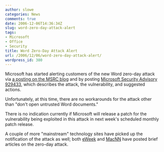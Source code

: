 ```yaml
---
author: slowe
categories: News
comments: true
date: 2006-12-06T14:36:34Z
slug: word-zero-day-attack-alert
tags:
- Microsoft
- Office
- Security
title: Word Zero-Day Attack Alert
url: /2006/12/06/word-zero-day-attack-alert/
wordpress_id: 380
---
```


Microsoft has started alerting customers of the new Word zero-day attack via [a posting on the MSRC blog](http://blogs.technet.com/msrc/archive/2006/12/06/microsoft-security-advisory-929433-posted.aspx) and by posting [Microsoft Security Advisory 929433](http://www.microsoft.com/technet/security/advisory/929433.mspx), which describes the attack, the vulnerability, and suggested actions.

Unfortunately, at this time, there are no workarounds for the attack other than "don't open untrusted Word documents."

There is no indication currently if Microsoft will release a patch for the vulnerability being exploited in this attack in next week's scheduled monthly patch release.

A couple of more "mainstream" technology sites have picked up the notification of the attack as well; both [eWeek](http://www.eweek.com/article2/0,1759,2068786,00.asp) and [MacNN](http://www.macnn.com/articles/06/12/06/ms.word.vulnerability/) have posted brief articles on the zero-day attack.
